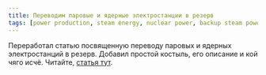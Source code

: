 ```yaml
---
title: Переводим паровые и ядерные электростанции в резерв
tags: [power production, steam energy, nuclear power, backup steam power]
---
```


Переработал статью посвященную переводу паровых и ядерных электростанций в резерв. Добавил простой костыль, его описание и кой чяго исчё. Читайте, [статья тут](pathname:///PowerProduction/BackupSteamPower).
